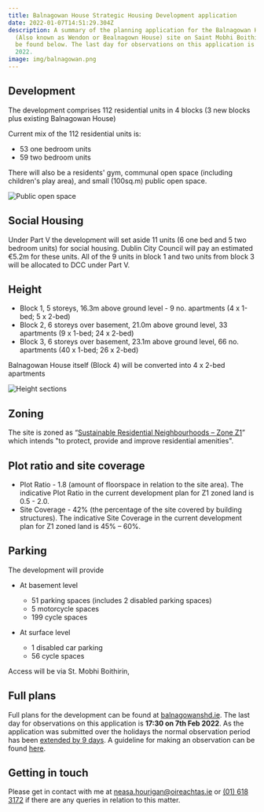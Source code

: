 ```yaml
---
title: Balnagowan House Strategic Housing Development application
date: 2022-01-07T14:51:29.304Z
description: A summary of the planning application for the Balnagowan House
  (Also known as Wendon or Bealnagown House) site on Saint Mobhi Boithirin can
  be found below. The last day for observations on this application is 7th Feb
  2022.
image: img/balnagowan.png
---
```

## Development

The development comprises 112 residential units in 4 blocks (3 new blocks plus existing Balnagowan House)

Current mix of the 112 residential units is:

* 53 one bedroom units
* 59 two bedroom units

There will also be a residents' gym, communal open space (including children's play area), and small (100sq.m) public open space.

![Public open space](/img/balnagowan-publicspace.png "Public open space")

## Social Housing

Under Part V the development will set aside 11 units (6 one bed and 5 two bedroom units) for social housing. Dublin City Council will pay an estimated €5.2m for these units. All of the 9 units in block 1 and two units from block 3 will be allocated to DCC under Part V.

## Height

* Block 1, 5 storeys, 16.3m above ground level - 9 no. apartments (4 x 1-bed; 5 x 2-bed)
* Block 2, 6 storeys over basement, 21.0m above ground level, 33 apartments (9 x 1-bed; 24 x 2-bed)
* Block 3, 6 storeys over basement, 23.1m above ground level, 66 no. apartments (40 x 1-bed; 26 x 2-bed)

Balnagowan House itself (Block 4) will be converted into 4 x 2-bed apartments

![Height sections](/img/balnagowan-sectionpng.png "Height sections")

## Zoning

The site is zoned as “[Sustainable Residential Neighbourhoods – Zone Z1](https://www.dublincity.ie/dublin-city-development-plan-2016-2022/14-land-use-zoning/148-primary-land-use-zoning-categories/1481-sustainable-residential-neighbourhoods-zone-z1)” which intends "to protect, provide and improve residential amenities".

## Plot ratio and site coverage

* Plot Ratio - 1.8 (amount of floorspace in relation to the site area). The indicative Plot Ratio in the current development plan for Z1 zoned land is 0.5 - 2.0.  
* Site Coverage - 42% (the percentage of the site covered by building structures). The indicative Site Coverage in the current development plan for Z1 zoned land is 45% – 60%.

## Parking

The development will provide

* At basement level

  * 51 parking spaces (includes 2 disabled parking spaces)
  * 5  motorcycle spaces
  * 199 cycle spaces
* At surface level

  * 1 disabled car parking
  * 56 cycle spaces

Access will be via St. Mobhi Boithirin,

## Full plans

Full plans for the development can be found at [balnagowanshd.ie](https://balnagowanshd.ie/). The last day for observations on this application is **17:30 on 7th Feb 2022**. As the application was submitted over the holidays the normal observation period has been [extended by 9 days](https://www.pleanala.ie/getmedia/bc463301-388a-458f-a40f-ddb238c9cd06/Time-limits-decision-times-and-services-Christmas-2021-and-New-Year-2022.pdf). A guideline for making an observation can be found [here](https://neasahourigan.com/post/planning-observation/).

## Getting in touch

Please get in contact with me at [neasa.hourigan@oireachtas.ie](mailto:neasa.hourigan@oireachtas.ie?subject=Balnagowan%20SHD&body=Dear%20Neasa%2C%0D%0A%0D%0A) or [(01) 618 3172](tel:+35316183172) if there are any queries in relation to this matter.